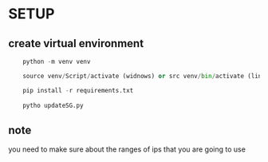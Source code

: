 
# SETUP

## create virtual environment

```python
    python -m venv venv

    source venv/Script/activate (widnows) or src venv/bin/activate (linux)

    pip install -r requirements.txt
    
    pytho updateSG.py
```

## note

you need to make sure about the ranges of ips that you are going to use
